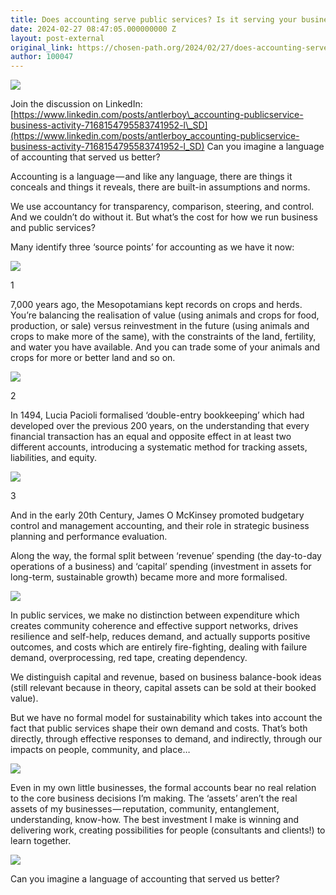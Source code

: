 ```yaml
---
title: Does accounting serve public services? Is it serving your business?
date: 2024-02-27 08:47:05.000000000 Z
layout: post-external
original_link: https://chosen-path.org/2024/02/27/does-accounting-serve-public-services-is-it-serving-your-business/
author: 100047
---
```


![](https://chosen-path.org/wp-content/uploads/2024/02/2923e-1kufmucua1hsf4bhhmsyrow.png)

Join the discussion on LinkedIn: [https://www.linkedin.com/posts/antlerboy\_accounting-publicservice-business-activity-7168154795583741952-l\_SD](https://www.linkedin.com/posts/antlerboy_accounting-publicservice-business-activity-7168154795583741952-l_SD) Can you imagine a language of accounting that served us better?

Accounting is a language — and like any language, there are things it conceals and things it reveals, there are built-in assumptions and norms.

We use accountancy for transparency, comparison, steering, and control. And we couldn’t do without it. But what’s the cost for how we run business and public services?

Many identify three ‘source points’ for accounting as we have it now:

![](https://chosen-path.org/wp-content/uploads/2024/02/3a359-1cw1iduarxuomaljgceywhw.jpeg)

1

7,000 years ago, the Mesopotamians kept records on crops and herds. You’re balancing the realisation of value (using animals and crops for food, production, or sale) versus reinvestment in the future (using animals and crops to make more of the same), with the constraints of the land, fertility, and water you have available. And you can trade some of your animals and crops for more or better land and so on.

![](https://chosen-path.org/wp-content/uploads/2024/02/7b2b5-1azexzyvxj3n4rnsfysz9_g.jpeg)

2

In 1494, Lucia Pacioli formalised ‘double-entry bookkeeping’ which had developed over the previous 200 years, on the understanding that every financial transaction has an equal and opposite effect in at least two different accounts, introducing a systematic method for tracking assets, liabilities, and equity.

![](https://chosen-path.org/wp-content/uploads/2024/02/83593-1eqbxqi7oh2q8b4luyx4_dq.jpeg)

3

And in the early 20th Century, James O McKinsey promoted budgetary control and management accounting, and their role in strategic business planning and performance evaluation.

Along the way, the formal split between ‘revenue’ spending (the day-to-day operations of a business) and ‘capital’ spending (investment in assets for long-term, sustainable growth) became more and more formalised.

![](https://chosen-path.org/wp-content/uploads/2024/02/156eb-1cs3ebjyrtajsb4pzfpq0fw.jpeg)

In public services, we make no distinction between expenditure which creates community coherence and effective support networks, drives resilience and self-help, reduces demand, and actually supports positive outcomes, and costs which are entirely fire-fighting, dealing with failure demand, overprocessing, red tape, creating dependency.

We distinguish capital and revenue, based on business balance-book ideas (still relevant because in theory, capital assets can be sold at their booked value).

But we have no formal model for sustainability which takes into account the fact that public services shape their own demand and costs. That’s both directly, through effective responses to demand, and indirectly, through our impacts on people, community, and place…

![](https://chosen-path.org/wp-content/uploads/2024/02/6218f-1jxwwsrsyirxfdq7eerzr0q.jpeg)

Even in my own little businesses, the formal accounts bear no real relation to the core business decisions I’m making. The ‘assets’ aren’t the real assets of my businesses — reputation, community, entanglement, understanding, know-how. The best investment I make is winning and delivering work, creating possibilities for people (consultants and clients!) to learn together.

![](https://chosen-path.org/wp-content/uploads/2024/02/04912-1ummv6l_dswmy6_4rn6gdhg.jpeg)

Can you imagine a language of accounting that served us better?

